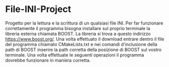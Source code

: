 # File-INI-Project

Progetto per la lettura e la scrittura di un qualsiasi file INI.
Per far funzionare correttamente il programma bisogna installare sul proprio terminale la libreria esterna chiamata BOOST.
La libreria si trova a questo indirizzo https://www.boost.org/.
Una volta effettuato il download entrare dentro il file del programma chiamato CMakeLists.txt e nei comandi d'inclusione della path di BOOST inserire la path corretta della posizione di BOOST sul vostro terminale.
Una volta effettuate le seguenti operazioni il programma dovrebbe funzionare in maniera corretta.
